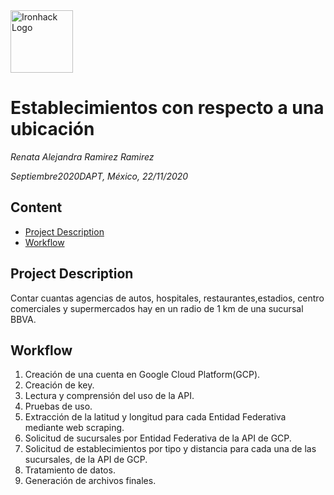<img src="https://bit.ly/2VnXWr2" alt="Ironhack Logo" width="100"/>

# Establecimientos con respecto a una ubicación
*Renata Alejandra Ramirez Ramirez*

*Septiembre2020DAPT, México, 22/11/2020*

## Content
- [Project Description](#project-description)
- [Workflow](#workflow)


<a name="project-description"></a>

## Project Description
Contar cuantas agencias de autos, hospitales, restaurantes,estadios, centro comerciales y supermercados hay en un radio de 1 km de una sucursal BBVA.


<a name="workflow"></a>

## Workflow
1. Creación de una cuenta en Google Cloud Platform(GCP).
2. Creación de key.
3. Lectura y comprensión del uso de la API.
4. Pruebas de uso.
5. Extracción de la latitud y longitud para cada Entidad Federativa mediante web scraping.
6. Solicitud de sucursales por Entidad Federativa de la API de GCP.
7. Solicitud de establecimientos por tipo y distancia para cada una de las sucursales, de la API de GCP.
8. Tratamiento de datos.
9. Generación de archivos finales.
